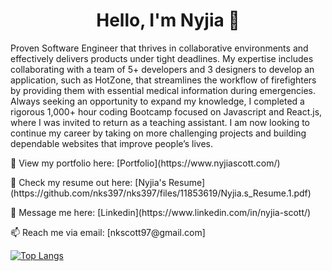 <h1 align="center">Hello, I'm Nyjia 👋</h1> 

<!--
**nks397/nks397** is a ✨ _special_ ✨ repository because its `README.md` (this file) appears on your GitHub profile.

Here are some ideas to get you started:

- 🔭 I’m currently working on ...
- 🌱 I’m currently learning ...
- 👯 I’m looking to collaborate on ...
- 🤔 I’m looking for help with ...
- 💬 Ask me about ...
- 📫 How to reach me: ...
- 😄 Pronouns: ...
- ⚡ Fun fact: ...
-->


<p>
Proven Software Engineer that thrives in collaborative environments and effectively delivers products under tight deadlines. My expertise includes collaborating with a team of 5+ developers and 3 designers to develop an application, such as HotZone, that streamlines the workflow of firefighters by providing them with essential medical information during emergencies. Always seeking an opportunity to expand my knowledge, I completed a rigorous 1,000+ hour coding Bootcamp focused on Javascript and React.js, where I was invited to return as a teaching assistant. I am now looking to continue my career by taking on more challenging projects and building dependable websites that improve people’s lives.

</p>

<p>👀 View my portfolio here: [Portfolio](https://www.nyjiascott.com/)</p>
<p>📝 Check my resume out here: [Nyjia's Resume](https://github.com/nks397/nks397/files/11853619/Nyjia.s_Resume.1.pdf)</p>
<p>💬 Message me here: [Linkedin](https://www.linkedin.com/in/nyjia-scott/)</p>
<p>📫 Reach me via email: [nkscott97@gmail.com]</p>

[![Top Langs](https://github-readme-stats.vercel.app/api/top-langs/?username=nks397&layout=compact)](https://github.com/nks397/github-readme-stats)
</div>


